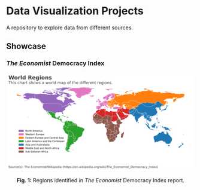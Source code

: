# Data Visualization Projects

A repository to explore data from different sources.

## Showcase

### *The Economist* Democracy Index

<div align="center">
    <img src="https://github.com/ffiza/data-visualization/blob/main/reports/economist-democracy-index/map_regions.png?raw=true" width="650">
    <p><b>Fig. 1:</b> Regions identified in <i>The Economist</i> Democracy Index report.</p>
</div>
